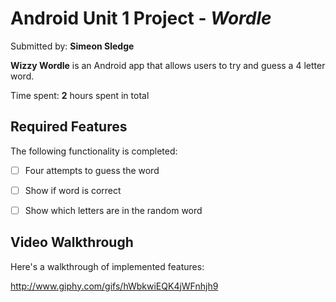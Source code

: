 # Android Unit 1 Project - *Wordle*

Submitted by: **Simeon Sledge**

**Wizzy Wordle** is an Android app that allows users to try and guess a 4 letter word. 

Time spent: **2** hours spent in total

## Required Features

The following  functionality is completed:

* [ ] Four attempts to guess the word
* [ ] Show if word is correct
* [ ] Show which letters are in the random word


## Video Walkthrough

Here's a walkthrough of implemented features:

http://www.giphy.com/gifs/hWbkwiEQK4jWFnhjh9
